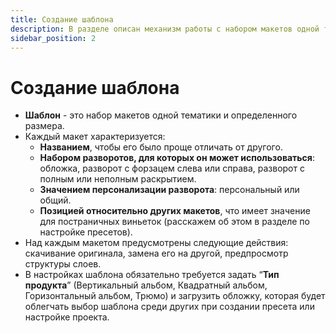 ```yaml
---
title: Создание шаблона
description: В разделе описан механизм работы с набором макетов одной тематики
sidebar_position: 2
---
```

# Создание шаблона

* __Шаблон__ - это набор макетов одной тематики и определенного размера. 
* Каждый макет характеризуется:
    + __Названием__, чтобы его было проще отличать от другого.
    + __Набором разворотов, для которых он может использоваться__: обложка, разворот с форзацем слева или справа, разворот с полным или неполным раскрытием.
    + __Значением персонализации разворота__: персональный или общий.
    + __Позицией относительно других макетов__, что имеет значение для постраничных виньеток (расскажем об этом в разделе по настройке пресетов).
* Над каждым макетом предусмотрены следующие действия: скачивание оригинала, замена его на другой, предпросмотр структуры слоев.
* В настройках шаблона обязательно требуется задать “__Тип продукта__” (Вертикальный альбом, Квадратный альбом, Горизонтальный альбом, Трюмо) и загрузить обложку, которая будет облегчать выбор шаблона среди других при создании пресета или настройке проекта.

